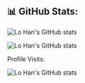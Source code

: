 ## 📊 GitHub Stats:

![Lo Han's GitHub stats](https://github-readme-stats-flax-ten-81.vercel.app/api?username=lo-han&show_icons=true&theme=dark)

![Lo Han's GitHub stats](https://github-readme-streak-stats.herokuapp.com/?user=lo-han&theme=dark&hide_border=false)

Profile Visits:

![Lo Han's GitHub stats](https://profile-counter.glitch.me/lo-han/count.svg)
